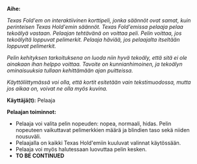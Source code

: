 **Aihe:** 

*Texas Fold'em on interaktiivinen korttipeli, jonka säännöt ovat samat, kuin perinteisen Texas Hold'emin säännöt. Texas Fold'emissa pelaaja pelaa tekoälyä vastaan. Pelaajan tehtävänä on voittaa peli. Pelin voittaa, jos tekoälyltä loppuvat pelimerkit. Pelaaja häviää, jos pelaajalta itseltään loppuvat pelimerkit.*

*Pelin kehityksen tarkoituksena on luoda niin hyvä tekoäly, että sitä ei ole ainakaan ihan helppo voittaa. Tavoite on kunnianhimoinen, ja tekoälyn ominaisuuksia tullaan kehittämään ajan puitteissa.*

*Käyttöliittymässä voi olla, että kortit esitetään vain tekstimuodossa, mutta jos aikaa on, voivat ne olla myös kuvina.*

**Käyttäjä(t):** Pelaaja

**Pelaajan toiminnot:** 
- Pelaaja voi valita pelin nopeuden: nopea, normaali, hidas. Pelin nopeuteen vaikuttavat pelimerkkien määrä ja blindien taso sekä niiden nousuväli.
- Pelaajalla on kaikki Texas Hold'emiin kuuluvat valinnat käytössään.
- Pelaaja voi myös halutessaan luovuttaa pelin kesken.
- **TO BE CONTINUED**
